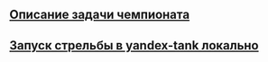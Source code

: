 ## [Описание задачи чемпионата](https://github.com/sat2707/hlcupdocs/blob/master/HOWTO.md)


## [Запуск стрельбы в yandex-tank локально](https://github.com/sat2707/hlcupdocs/blob/master/TANK.md)
